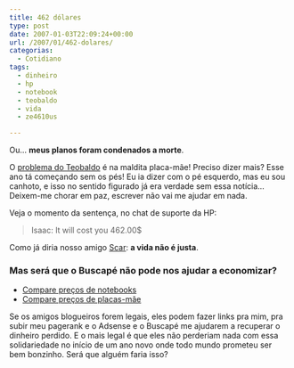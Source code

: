 ```yaml
---
title: 462 dólares
type: post
date: 2007-01-03T22:09:24+00:00
url: /2007/01/462-dolares/
categorias:
  - Cotidiano
tags:
  - dinheiro
  - hp
  - notebook
  - teobaldo
  - vida
  - ze4610us

---
```

Ou… **meus planos foram condenados a morte**.

O [problema do Teobaldo][1] é na maldita placa-mãe! Preciso dizer mais? Esse ano tá começando sem os pés! Eu ia dizer com o pé esquerdo, mas eu sou canhoto, e isso no sentido figurado já era verdade sem essa notícia… Deixem-me chorar em paz, escrever não vai me ajudar em nada.

Veja o momento da sentença, no chat de suporte da HP:

> Isaac: It will cost you 462.00$

Como já diria nosso amigo [Scar][2]: **a vida não é justa**.

### Mas será que o Buscapé não pode nos ajudar a economizar?

  * [Compare preços de notebooks][3]
  * [Compare preços de placas-mãe][4]

Se os amigos blogueiros forem legais, eles podem fazer links pra mim, pra subir meu pagerank e o Adsense e o Buscapé me ajudarem a recuperar o dinheiro perdido. E o mais legal é que eles não perderiam nada com essa solidariedade no início de um ano novo onde todo mundo prometeu ser bem bonzinho. Será que alguém faria isso?

 [1]: /2006/12/teobaldo-no-medico/
 [2]: http://pt.wikipedia.org/wiki/O_Rei_Leão
 [3]: http://busca.buscape.com.br/cprocura?produto=notebook&lkout=1&site_origem=1194726
 [4]: http://busca.buscape.com.br/cprocura?produto=placa+mãe&lkout=1&site_origem=1194726

